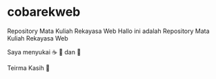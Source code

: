 # cobarekweb
Repository Mata Kuliah Rekayasa Web
Hallo ini adalah Repository Mata Kuliah Rekayasa Web

Saya menyukai ☕ 🍕 dan 🌯

Teirma Kasih 🤙
